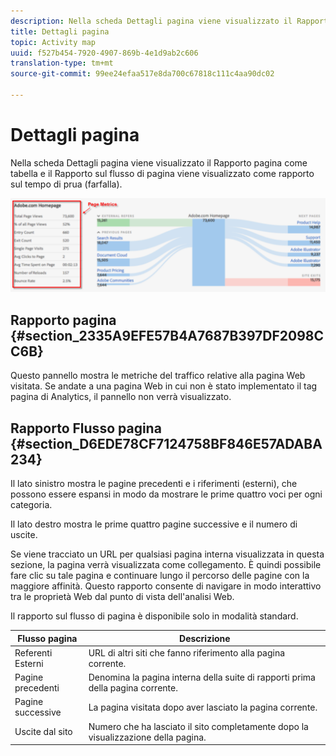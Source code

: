```yaml
---
description: Nella scheda Dettagli pagina viene visualizzato il Rapporto pagina come tabella e il Rapporto sul flusso di pagina viene visualizzato come rapporto sul tempo di prua (farfalla).
title: Dettagli pagina
topic: Activity map
uuid: f527b454-7920-4907-869b-4e1d9ab2c606
translation-type: tm+mt
source-git-commit: 99ee24efaa517e8da700c67818c111c4aa90dc02

---
```



# Dettagli pagina

Nella scheda Dettagli pagina viene visualizzato il Rapporto pagina come tabella e il Rapporto sul flusso di pagina viene visualizzato come rapporto sul tempo di prua (farfalla).

![](assets/page_flow.png)

## Rapporto pagina {#section_2335A9EFE57B4A7687B397DF2098CC6B}

Questo pannello mostra le metriche del traffico relative alla pagina Web visitata. Se andate a una pagina Web in cui non è stato implementato il tag pagina di Analytics, il pannello non verrà visualizzato.

## Rapporto Flusso pagina {#section_D6EDE78CF7124758BF846E57ADABA234}

Il lato sinistro mostra le pagine precedenti e i riferimenti (esterni), che possono essere espansi in modo da mostrare le prime quattro voci per ogni categoria.

Il lato destro mostra le prime quattro pagine successive e il numero di uscite.

Se viene tracciato un URL per qualsiasi pagina interna visualizzata in questa sezione, la pagina verrà visualizzata come collegamento. È quindi possibile fare clic su tale pagina e continuare lungo il percorso delle pagine con la maggiore affinità. Questo rapporto consente di navigare in modo interattivo tra le proprietà Web dal punto di vista dell'analisi Web.

Il rapporto sul flusso di pagina è disponibile solo in modalità standard.

| **Flusso pagina** | **Descrizione** |
|---|---|
| Referenti Esterni | URL di altri siti che fanno riferimento alla pagina corrente. |
| Pagine precedenti | Denomina la pagina interna della suite di rapporti prima della pagina corrente. |
| Pagine successive | La pagina visitata dopo aver lasciato la pagina corrente. |
| Uscite dal sito | Numero che ha lasciato il sito completamente dopo la visualizzazione della pagina. |

